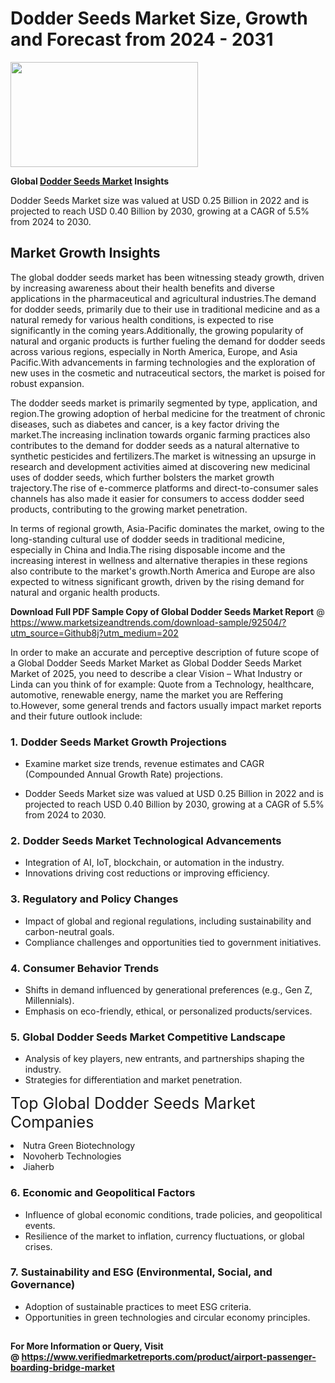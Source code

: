 <H1>Dodder Seeds Market Size, Growth and Forecast from 2024 - 2031</H1><img class="aligncenter size-medium wp-image-584254" src="https://thirdeyenews.in/wp-content/uploads/2024/09/Global-Market-Research-300x168.jpeg" alt="" width="300" height="168" /><p><strong>Global&nbsp;<a href="https://www.marketsizeandtrends.com/download-sample/92504/?utm_source=Github8j?utm_medium=202">Dodder Seeds Market</a> Insights</strong></p><p>Dodder Seeds Market size was valued at USD 0.25 Billion in 2022 and is projected to reach USD 0.40 Billion by 2030, growing at a CAGR of 5.5% from 2024 to 2030.</p><p><h2>Market Growth Insights</h2> <p>The global dodder seeds market has been witnessing steady growth, driven by increasing awareness about their health benefits and diverse applications in the pharmaceutical and agricultural industries.The demand for dodder seeds, primarily due to their use in traditional medicine and as a natural remedy for various health conditions, is expected to rise significantly in the coming years.Additionally, the growing popularity of natural and organic products is further fueling the demand for dodder seeds across various regions, especially in North America, Europe, and Asia Pacific.With advancements in farming technologies and the exploration of new uses in the cosmetic and nutraceutical sectors, the market is poised for robust expansion.</p> <p>The dodder seeds market is primarily segmented by type, application, and region.The growing adoption of herbal medicine for the treatment of chronic diseases, such as diabetes and cancer, is a key factor driving the market.The increasing inclination towards organic farming practices also contributes to the demand for dodder seeds as a natural alternative to synthetic pesticides and fertilizers.The market is witnessing an upsurge in research and development activities aimed at discovering new medicinal uses of dodder seeds, which further bolsters the market growth trajectory.The rise of e-commerce platforms and direct-to-consumer sales channels has also made it easier for consumers to access dodder seed products, contributing to the growing market penetration.<p>In terms of regional growth, Asia-Pacific dominates the market, owing to the long-standing cultural use of dodder seeds in traditional medicine, especially in China and India.The rising disposable income and the increasing interest in wellness and alternative therapies in these regions also contribute to the market's growth.North America and Europe are also expected to witness significant growth, driven by the rising demand for natural and organic health products.</p> <p><span class=""><strong>Download Full PDF Sample Copy of Global Dodder Seeds Market Report</strong> @ <a href="https://www.marketsizeandtrends.com/download-sample/92504/?utm_source=Github8j?utm_medium=202" target="_blank">https://www.marketsizeandtrends.com/download-sample/92504/?utm_source=Github8j?utm_medium=202</a></span></p><p>In order to make an accurate and perceptive description of future scope of a Global&nbsp;Dodder Seeds Market Market as Global&nbsp;Dodder Seeds Market Market of 2025, you need to describe a clear Vision &ndash; What Industry or Linda can you think of for example: Quote from a Technology, healthcare, automotive, renewable energy, name the market you are Reffering to.However, some general trends and factors usually impact market reports and their future outlook include:</p><h3>1.&nbsp;<strong>Dodder Seeds Market Growth Projections</strong></h3><ul><li>Examine market size trends, revenue estimates and CAGR (Compounded Annual Growth Rate) projections.</li><li><p>Dodder Seeds Market size was valued at USD 0.25 Billion in 2022 and is projected to reach USD 0.40 Billion by 2030, growing at a CAGR of 5.5% from 2024 to 2030.</p></li></ul><h3>2.&nbsp;<strong>Dodder Seeds Market Technological Advancements</strong></h3><ul><li>Integration of AI, IoT, blockchain, or automation in the industry.</li><li>Innovations driving cost reductions or improving efficiency.</li></ul><h3>3.&nbsp;<strong>Regulatory and Policy Changes</strong></h3><ul><li>Impact of global and regional regulations, including sustainability and carbon-neutral goals.</li><li>Compliance challenges and opportunities tied to government initiatives.</li></ul><h3>4.&nbsp;<strong>Consumer Behavior Trends</strong></h3><ul><li>Shifts in demand influenced by generational preferences (e.g., Gen Z, Millennials).</li><li>Emphasis on eco-friendly, ethical, or personalized products/services.</li></ul><h3>5.&nbsp;<strong>Global Dodder Seeds Market Competitive Landscape</strong></h3><ul><li>Analysis of key players, new entrants, and partnerships shaping the industry.</li><li>Strategies for differentiation and market penetration.</li></ul><p data-pm-slice="1 1 []"><span style="color: inherit; font-family: inherit; font-size: 25px;">Top Global Dodder Seeds Market Companies</span></p><div class="" data-test-id=""><p><li>Nutra Green Biotechnology</li><li> Novoherb Technologies</li><li> Jiaherb</li></p></div><h3>6.&nbsp;<strong>Economic and Geopolitical Factors</strong></h3><ul><li>Influence of global economic conditions, trade policies, and geopolitical events.</li><li>Resilience of the market to inflation, currency fluctuations, or global crises.</li></ul><h3>7.&nbsp;<strong>Sustainability and ESG (Environmental, Social, and Governance)</strong></h3><ul><li>Adoption of sustainable practices to meet ESG criteria.</li><li>Opportunities in green technologies and circular economy principles.</li></ul><h2><strong style="font-size: 14px;">For More Information or Query, Visit @&nbsp;</strong><a style="background-color: #ffffff; font-size: 14px;" href="https://www.marketsizeandtrends.com/report/dodder-seeds-market/" target="_blank">https://www.verifiedmarketreports.com/product/airport-passenger-boarding-bridge-market</a></h2>